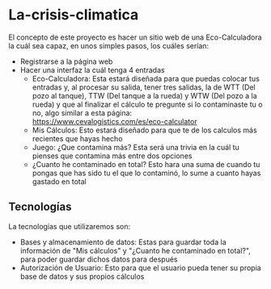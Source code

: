 # La-crisis-climatica

El concepto de este proyecto es hacer un sitio web de una Eco-Calculadora
la cuál sea capaz, en unos simples pasos, los cuáles serían:
 - Registrarse a la página web
 - Hacer una interfaz la cuál tenga 4 entradas
    - Eco-Calculadora:
      Esta estará diseñada para que puedas colocar tus entradas y,
      al procesar su salida, tener tres salidas, la de WTT (Del pozo al tanque),
      TTW (Del tanque a la rueda) y WTW (Del pozo a la rueda) y que al
      finalizar el cálculo te pregunte si lo contaminaste tu o no, algo
      similar a esta página:
      https://www.cevalogistics.com/es/eco-calculator
    - Mis Cálculos:
      Esto estará diseñado para que te de los calculos más recientes que
      hayas hecho 
    - Juego: ¿Que contamina más?
      Esta será una trivia en la cuál tu pienses que contamina más entre dos
      opciones
    - ¿Cuanto he contaminado en total?
      Esto hara una suma de cuando tu pongas que has sido tu el que lo
      contaminó, lo sume a cuanto hayas gastado en total

## Tecnologías

La tecnologías que utilizaremos son:
  - Bases y almacenamiento de datos:
    Estas para guardar toda la información de "Mis cálculos" y "¿Cuanto he
    contaminado en total?", para poder guardar dichos datos para después
  - Autorización de Usuario:
    Esto para que el usuario pueda tener su propia base de datos y sus
    propios cálculos
